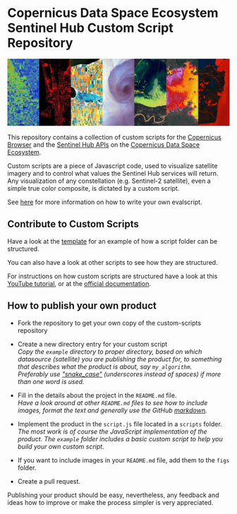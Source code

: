 # Copernicus Data Space Ecosystem Sentinel Hub Custom Script Repository

![Examples of visualizations](./assets/images/custom-scripts-examples.jpg)

This repository contains a collection of custom scripts for the [Copernicus Browser](https://browser.dataspace.copernicus.eu/) and the [Sentinel Hub APIs](https://dataspace.copernicus.eu/analyse/apis/sentinel-hub) on the [Copernicus Data Space Ecosystem](https://dataspace.copernicus.eu/).

Custom scripts are a piece of Javascript code, used to visualize satellite imagery and to control what values the Sentinel Hub services will return. Any visualization of any constellation (e.g. Sentinel-2 satellite), even a simple true color composite, is dictated by a custom script.

See [here](https://documentation.dataspace.copernicus.eu/APIs/SentinelHub/Evalscript/V3.html) for more information on how to write your own evalscript.

## Contribute to Custom Scripts

Have a look at the [template](./contribute/example) for an example of how a script folder can be structured.

You can also have a look at other scripts to see how they are structured.

For instructions on how custom scripts are structured have a look at this [YouTube tutorial](https://www.youtube.com/watch?v=0OySOAL9lY4), or at the [official documentation](https://documentation.dataspace.copernicus.eu/APIs/SentinelHub/Evalscript.html).

## How to publish your own product

- Fork the repository to get your own copy of the custom-scripts repository

- Create a new directory entry for your custom script  
  _Copy the `example` directory to proper directory, based on which datasource (satellite) you are publishing the product for, to something that describes what the product is about, say `my_algorithm`._  
  _Preferably use ["snake_case"](https://simple.wikipedia.org/wiki/Snake_case) (underscores instead of spaces) if more than one word is used._
- Fill in the details about the project in the `README.md` file.  
  _Have a look around at other `README.md` files to see how to include images, format the text and generally use the GitHub [markdown](https://help.github.com/categories/writing-on-github/)._
- Implement the product in the `script.js` file located in a `scripts` folder.
  _The most work is of course the JavaScript implementation of the product. The `example` folder includes a basic custom script to help you build your own custom script._

- If you want to include images in your `README.md` file, add them to the `figs` folder.

- Create a pull request.

Publishing your product should be easy, nevertheless, any feedback and ideas how to improve or make the process simpler is very appreciated.

